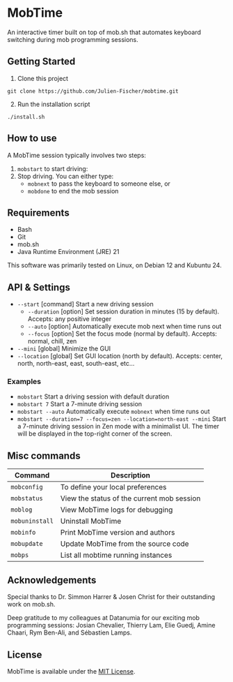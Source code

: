 # MobTime

An interactive timer built on top of mob.sh that automates keyboard switching during mob programming sessions.

## Getting Started

1. Clone this project

```
git clone https://github.com/Julien-Fischer/mobtime.git
```

2. Run the installation script

```
./install.sh
```

## How to use

A MobTime session typically involves two steps:

1. `mobstart` to start driving:
2. Stop driving. You can either type:
    - `mobnext` to pass the keyboard to someone else, or
    - `mobdone` to end the mob session 

## Requirements

- Bash
- Git
- mob.sh
- Java Runtime Environment (JRE) 21

This software was primarily tested on Linux, on Debian 12 and Kubuntu 24. 

## API & Settings

- `--start`      [command\] Start a new driving session
  - `--duration` [option\] Set session duration in minutes (15 by default). Accepts: any positive integer
  - `--auto`     [option\] Automatically execute mob next when time runs out
  - `--focus`    [option\] Set the focus mode (normal by default). Accepts: normal, chill, zen
- `--mini`       [global\] Minimize the GUI
- `--location`   [global\] Set GUI location (north by default). Accepts: center, north, north-east, east, south-east, etc...

### Examples

- `mobstart` Start a driving session with default duration
- `mobstart 7` Start a 7-minute driving session
- `mobstart --auto` Automatically execute `mobnext` when time runs out
- `mobstart --duration=7 --focus=zen --location=north-east --mini` Start a 7-minute driving session in Zen mode with a minimalist UI. The timer will be displayed in the top-right corner of the screen.

## Misc commands

| Command        | Description                                |
|----------------|--------------------------------------------|
| `mobconfig`    | To define your local preferences           |
| `mobstatus`    | View the status of the current mob session |
| `moblog`       | View MobTime logs for debugging            |
| `mobuninstall` | Uninstall MobTime                          |
| `mobinfo`      | Print MobTime version and authors          |
| `mobupdate`    | Update MobTime from the source code        |
| `mobps`        | List all mobtime running instances         |

## Acknowledgements

Special thanks to Dr. Simmon Harrer & Josen Christ for their outstanding work on mob.sh.

Deep gratitude to my colleagues at Datanumia for our exciting mob programming sessions: 
Josian Chevalier, Thierry Lam, Elie Guedj, Amine Chaari, Rym Ben-Ali, and Sébastien Lamps.

## License

MobTime is available under the [MIT License](https://opensource.org/licenses/MIT).
